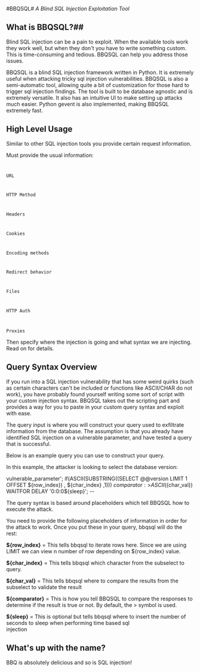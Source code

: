 #BBQSQL#
*A Blind SQL Injection Exploitation Tool*



## What is BBQSQL?##

Blind SQL injection can be a pain to exploit. When the available tools work they work well, but when they don't you have to write something custom. This is time-consuming and tedious.  BBQSQL can help you address those issues. 

BBQSQL is a blind SQL injection framework written in Python.  It is extremely useful when attacking tricky sql injection vulnerabilities. BBQSQL is also a semi-automatic tool, allowing quite a bit of customization for those hard to trigger sql injection findings.  The tool is built to be database agnostic and is extremely versatile.  It also has an intuitive UI to make setting up attacks much easier.  Python gevent is also implemented, making BBQSQL extremely fast.

## High Level Usage ##

Similar to other SQL injection tools you provide certain request information.  

Must provide the usual information:
<code>

URL

HTTP Method

Headers

Cookies

Encoding methods

Redirect behavior

Files

HTTP Auth

Proxies
</code>

Then specify where the injection is going and what syntax we are injecting.  Read on for details.  


## Query Syntax Overview ##

If you run into a SQL injection vulnerability that has some weird quirks (such as certain characters can't be included or functions like ASCII/CHAR do not work), you have probably found yourself writing some sort of script with your custom injection syntax.  BBQSQL takes out the scripting part and provides a way for you to paste in your custom query syntax and exploit with ease.  

The query input is where you will construct your query used to exfiltrate information from the database.  The assumption is that you already have identified SQL injection on a vulnerable parameter, and have tested a query that is successful.

Below is an example query you can use to construct your query.

In this example, the attacker is looking to select the database version:

vulnerable_parameter'; if(ASCII(SUBSTRING((SELECT @@version LIMIT 1 OFFSET ${row_index}) , ${char_index} ,1))) ${comparator:>}ASCII(${char_val}) WAITFOR DELAY '0:0:0${sleep}'; --


The query syntax is based around placeholders which tell BBQSQL how to execute the attack.  

You need to provide the following placeholders of information  in order for the attack to work.  Once you put these in your query, bbqsql will do the rest:

__${row_index}__ = This tells bbqsql to iterate rows here.  Since we are using LIMIT we can view n number of row depending on ${row_index} value.

__${char_index}__ = This tells bbqsql which character from the subselect to query.  

__${char_val}__ = This tells bbqsql where to compare the results  from the subselect to validate the result

__${comparator}__ = This is how you tell BBQSQL to compare the responses to determine if the result is true or not.  By default, the > symbol is used. 

__${sleep}__ = This is optional but tells bbqsql where to insert the number of seconds to sleep when performing time based sql  
injection

## What's up with the name? ##

BBQ is absolutely delicious and so is SQL injection!
  